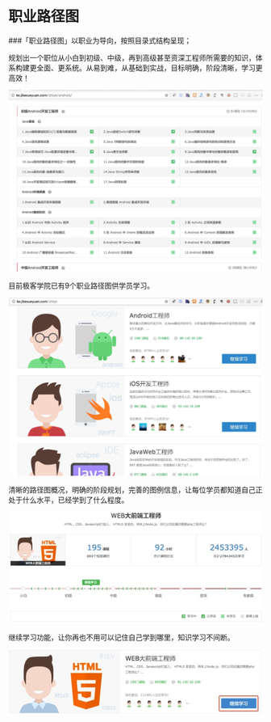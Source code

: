 # 职业路径图

###「职业路径图」以职业为导向，按照目录式结构呈现；

规划出一个职位从小白到初级、中级，再到高级甚至资深工程师所需要的知识，体系构建更全面、更系统。从易到难，从基础到实战，目标明确，阶段清晰，学习更高效！

<img src="/images/course_zhiye_01.png">

目前极客学院已有9个职业路径图供学员学习。

<img src="/images/course_zhiye_02.png">

清晰的路径图概况，明确的阶段规划，完善的图例信息，让每位学员都知道自己正处于什么水平，已经学到了什么程度。

<img src="/images/course_zhiye_03.png">

继续学习功能，让你再也不用可以记住自己学到哪里，知识学习不间断。

<img src="/images/course_zhiye_04.png">


